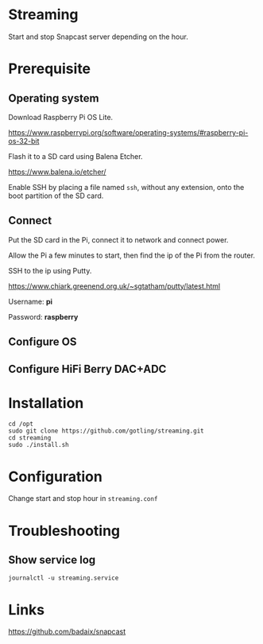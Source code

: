 # Streaming
Start and stop Snapcast server depending on the hour.

# Prerequisite

## Operating system

Download Raspberry Pi OS Lite.

https://www.raspberrypi.org/software/operating-systems/#raspberry-pi-os-32-bit

Flash it to a SD card using Balena Etcher.

https://www.balena.io/etcher/

Enable SSH by placing a file named `ssh`, without any extension, onto the boot partition of the SD card.

## Connect

Put the SD card in the Pi, connect it to network and connect power.

Allow the Pi a few minutes to start, then find the ip of the Pi from the router.

SSH to the ip using Putty.

https://www.chiark.greenend.org.uk/~sgtatham/putty/latest.html

Username: **pi**

Password: **raspberry**

## Configure OS



## Configure HiFi Berry DAC+ADC


# Installation
```
cd /opt
sudo git clone https://github.com/gotling/streaming.git
cd streaming
sudo ./install.sh
```

# Configuration

Change start and stop hour in `streaming.conf`

# Troubleshooting

## Show service log

`journalctl -u streaming.service`

# Links

https://github.com/badaix/snapcast

